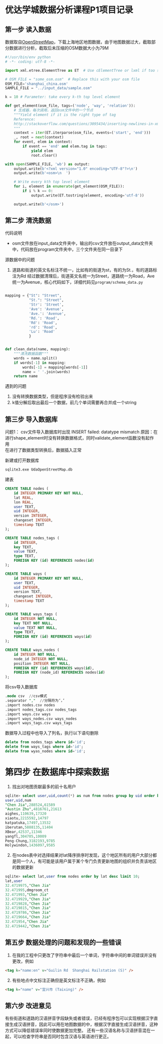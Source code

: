 # 优达学城数据分析课程P1项目记录

## 第一步 读入数据
数据取自[OpenStreetMap](https://www.openstreetmap.org)，下载上海地区地图数据，由于地图数据过大，截取部分数据进行分析，截取后未压缩的OSM数据大小为79M  

```python
#!/usr/bin/env python
# -*- coding: utf-8 -*-

import xml.etree.ElementTree as ET  # Use cElementTree or lxml if too slow

# OSM_FILE = "some_osm.osm"  # Replace this with your osm file
OSM_FILE='shanghai_china.osm'
SAMPLE_FILE = "../input_data/sample.osm"

k = 10 # Parameter: take every k-th top level element

def get_element(osm_file, tags=('node', 'way', 'relation')):
    # 生成器，每次调用，返回osm文件中的一个节点
    """Yield element if it is the right type of tag
    Reference:
    http://stackoverflow.com/questions/3095434/inserting-newlines-in-xml-file-generated-via-xml-etree-elementtree-in-python
    """
    context = iter(ET.iterparse(osm_file, events=('start', 'end')))
    _, root = next(context)
    for event, elem in context:
        if event == 'end' and elem.tag in tags:
            yield elem
            root.clear()

with open(SAMPLE_FILE, 'wb') as output:
    output.write(b'<?xml version="1.0" encoding="UTF-8"?>\n')
    output.write(b'<osm>\n  ')

    # Write every kth top level element
    for i, element in enumerate(get_element(OSM_FILE)):
        if i % k == 0:
            output.write(ET.tostring(element, encoding='utf-8'))

    output.write(b'</osm>')
```

## 第二步 清洗数据

代码说明
- osm文件放在input_data文件夹中，输出的csv文件放在output_data文件夹中，代码放在program文件夹中，三个文件夹在同一目录下

源数据中的问题
1. 道路和街道的英文名标注不统一，比如有的街道为st，有的为St.，有的道路标注为Rd
经过数据清理后，街道英文名统一为Street，道路统一为Road，Ave统一为Avenue，核心代码如下，详细代码见`program/schema_data.py`

```python 

mapping = {"St": "Street",
           "St.": "Street",
           'Str': 'Street',
           'Ave': 'Avenue',
           'Ave.': 'Avenue',
           'Rd.': 'Road',
           'Rd': 'Road',
           'rd': 'Road',
           'Lu': 'Road'
           }


def clean_data(name, mapping):
    """清洗数据函数"""
    words = name.split()
    if words[-1] in mapping:
        words[-1] = mapping[words[-1]]
        name = ' '.join(words)
    return name
```

遇到的问题
1. 没有转换数据类型，但是程序没有检验出来
2. k值分解后取出最后一个数据，前几个单词需要再合并成一个string

## 第三步 导入数据库

问题1： csv文件导入数据库时出现  INSERT failed: datatype mismatch
原因：在进行shape_element时没有转换数据格式，同时validate_element函数没有起作用  
在进行了数据类型转换后，数据插入正常

新建或打开数据库
```sql
sqlite3.exe UdaOpenStreetMap.db
```
建表
```sql
CREATE TABLE nodes (
    id INTEGER PRIMARY KEY NOT NULL,
    lat REAL,
    lon REAL,
    user TEXT,
    uid INTEGER,
    version INTEGER,
    changeset INTEGER,
    timestamp TEXT
);

CREATE TABLE nodes_tags (
    id INTEGER,
    key TEXT,
    value TEXT,
    type TEXT,
    FOREIGN KEY (id) REFERENCES nodes(id)
);

CREATE TABLE ways (
    id INTEGER PRIMARY KEY NOT NULL,
    user TEXT,
    uid INTEGER,
    version TEXT,
    changeset INTEGER,
    timestamp TEXT
);

CREATE TABLE ways_tags (
    id INTEGER NOT NULL,
    key TEXT NOT NULL,
    value TEXT NOT NULL,
    type TEXT,
    FOREIGN KEY (id) REFERENCES ways(id)
);

CREATE TABLE ways_nodes (
    id INTEGER NOT NULL,
    node_id INTEGER NOT NULL,
    position INTEGER NOT NULL,
    FOREIGN KEY (id) REFERENCES ways(id),
    FOREIGN KEY (node_id) REFERENCES nodes(id)
);
```

将csv导入数据库
```sql
.mode csv  //csv模式
.separator ","  //分隔符为‘，’
.import nodes.csv nodes
.import nodes_tags.csv nodes_tags
.import ways.csv ways
.import ways_nodes.csv ways_nodes
.import ways_tags.csv ways_tags
```

数据导入过程中也导入了列名，执行以下语句删除  
```sql
delete from nodes_tags where id='id';
delete from ways_tags where id='id';
delete from wyas_nodes where id='id';
```

# 第四步 在数据库中探索数据

1. 找出对地图贡献最多的前十名用户  

```sql
sqlite> select user,uid,count(*) as num from nodes group by uid order by num desc limit 10;
user,uid,num
"Chen Jia",288524,61589
"Austin Zhu",4816761,21613
aighes,110639,17320
xiaotu,2215592,14797
katpatuka,17497,13532
iberutan,5888135,11404
XBear,42537,11346
yangfl,304705,10009
Peng-Chung,3182193,9785
Holywindon,1436097,9585
```

2. 在nodes表中对选择结果对lat降序排序时发现，这个地区所有的用户大部分都是同一个人，有可能是该用户属于某个专门负责更新地图的组织并负责该地区的数据更新  

```sql
sqlite> select lat,user from nodes order by lat desc limit 10;
lat,user
32.4719975,"Chen Jia"
32.471995,dmgroom_ct
32.471993,"Chen Jia"
32.4719929,"Chen Jia"
32.4719828,"Chen Jia"
32.4719815,"Chen Jia"
32.4719786,"Chen Jia"
32.4719664,"Chen Jia"
32.471954,"Chen Jia"
32.4719442,"Chen Jia"
```

## 第五步 数据处理的问题和发现的一些错误

1. 在我的工程中只更改了字符串中最后一个单词，字符串中间的单词错误并没有更改，例如
```html
<tag k="name:en" v="Guilin Rd  Shanghai Railstation (S)" />
```
2. 有些地点中文标注正确但是英文标注不正确，例如
```html
<tag k="name" v="宜兴市 (Taixing)" />
```

## 第六步 改进意见

有些街道和道路的汉语拼音字段缺失或者错误，已经有程序包可以实现根据汉字直接生成汉语拼音，因此可以用在地图数据的中，根据汉字直接生成汉语拼音，这种方式可以降低错误率同时使数据更加完整。
还有一些汉语名称与汉语拼音混在一起，可以检查字符串是否同时包含汉语与英语进行更正。
